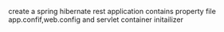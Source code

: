 create a spring hibernate rest application
contains property file
app.confif,web.config and servlet container initailizer

